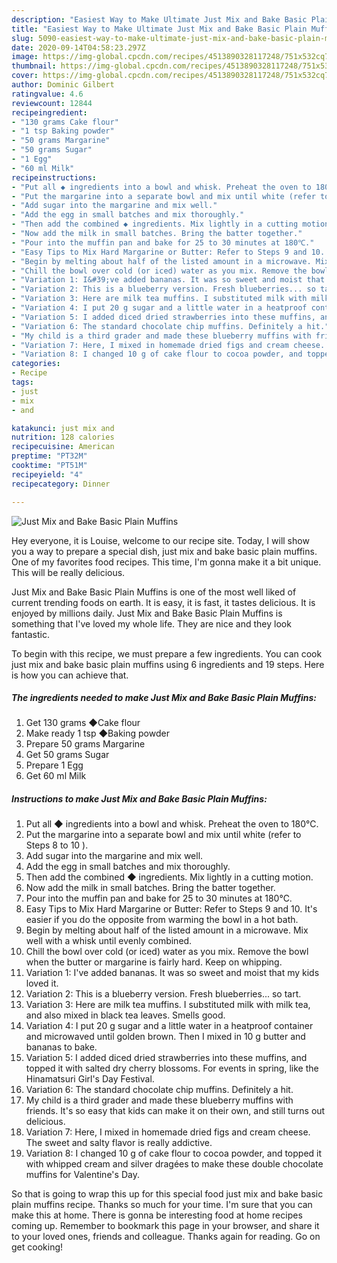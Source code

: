 ```yaml
---
description: "Easiest Way to Make Ultimate Just Mix and Bake Basic Plain Muffins"
title: "Easiest Way to Make Ultimate Just Mix and Bake Basic Plain Muffins"
slug: 5090-easiest-way-to-make-ultimate-just-mix-and-bake-basic-plain-muffins
date: 2020-09-14T04:58:23.297Z
image: https://img-global.cpcdn.com/recipes/4513890328117248/751x532cq70/just-mix-and-bake-basic-plain-muffins-recipe-main-photo.jpg
thumbnail: https://img-global.cpcdn.com/recipes/4513890328117248/751x532cq70/just-mix-and-bake-basic-plain-muffins-recipe-main-photo.jpg
cover: https://img-global.cpcdn.com/recipes/4513890328117248/751x532cq70/just-mix-and-bake-basic-plain-muffins-recipe-main-photo.jpg
author: Dominic Gilbert
ratingvalue: 4.6
reviewcount: 12844
recipeingredient:
- "130 grams Cake flour"
- "1 tsp Baking powder"
- "50 grams Margarine"
- "50 grams Sugar"
- "1 Egg"
- "60 ml Milk"
recipeinstructions:
- "Put all ◆ ingredients into a bowl and whisk. Preheat the oven to 180℃."
- "Put the margarine into a separate bowl and mix until white (refer to Steps 8 to 10 )."
- "Add sugar into the margarine and mix well."
- "Add the egg in small batches and mix thoroughly."
- "Then add the combined ◆ ingredients. Mix lightly in a cutting motion."
- "Now add the milk in small batches. Bring the batter together."
- "Pour into the muffin pan and bake for 25 to 30 minutes at 180℃."
- "Easy Tips to Mix Hard Margarine or Butter: Refer to Steps 9 and 10. It&#39;s easier if you do the opposite from warming the bowl in a hot bath."
- "Begin by melting about half of the listed amount in a microwave. Mix well with a whisk until evenly combined."
- "Chill the bowl over cold (or iced) water as you mix. Remove the bowl when the butter or margarine is fairly hard. Keep on whipping."
- "Variation 1: I&#39;ve added bananas. It was so sweet and moist that my kids loved it."
- "Variation 2: This is a blueberry version. Fresh blueberries... so tart."
- "Variation 3: Here are milk tea muffins. I substituted milk with milk tea, and also mixed in black tea leaves. Smells good."
- "Variation 4: I put 20 g sugar and a little water in a heatproof container and microwaved until golden brown. Then I mixed in 10 g butter and bananas to bake."
- "Variation 5: I added diced dried strawberries into these muffins, and topped it with salted dry cherry blossoms. For events in spring, like the Hinamatsuri Girl&#39;s Day Festival."
- "Variation 6: The standard chocolate chip muffins. Definitely a hit."
- "My child is a third grader and made these blueberry muffins with friends. It&#39;s so easy that kids can make it on their own, and still turns out delicious."
- "Variation 7: Here, I mixed in homemade dried figs and cream cheese. The sweet and salty flavor is really addictive."
- "Variation 8: I changed 10 g of cake flour to cocoa powder, and topped it with whipped cream and silver dragées to make these double chocolate muffins for Valentine&#39;s Day."
categories:
- Recipe
tags:
- just
- mix
- and

katakunci: just mix and 
nutrition: 128 calories
recipecuisine: American
preptime: "PT32M"
cooktime: "PT51M"
recipeyield: "4"
recipecategory: Dinner

---
```



![Just Mix and Bake Basic Plain Muffins](https://img-global.cpcdn.com/recipes/4513890328117248/751x532cq70/just-mix-and-bake-basic-plain-muffins-recipe-main-photo.jpg)

Hey everyone, it is Louise, welcome to our recipe site. Today, I will show you a way to prepare a special dish, just mix and bake basic plain muffins. One of my favorites food recipes. This time, I'm gonna make it a bit unique. This will be really delicious.

Just Mix and Bake Basic Plain Muffins is one of the most well liked of current trending foods on earth. It is easy, it is fast, it tastes delicious. It is enjoyed by millions daily. Just Mix and Bake Basic Plain Muffins is something that I've loved my whole life. They are nice and they look fantastic.




To begin with this recipe, we must prepare a few ingredients. You can cook just mix and bake basic plain muffins using 6 ingredients and 19 steps. Here is how you can achieve that.

<!--inarticleads1-->

##### The ingredients needed to make Just Mix and Bake Basic Plain Muffins:

1. Get 130 grams ◆Cake flour
1. Make ready 1 tsp ◆Baking powder
1. Prepare 50 grams Margarine
1. Get 50 grams Sugar
1. Prepare 1 Egg
1. Get 60 ml Milk




<!--inarticleads2-->

##### Instructions to make Just Mix and Bake Basic Plain Muffins:

1. Put all ◆ ingredients into a bowl and whisk. Preheat the oven to 180℃.
1. Put the margarine into a separate bowl and mix until white (refer to Steps 8 to 10 ).
1. Add sugar into the margarine and mix well.
1. Add the egg in small batches and mix thoroughly.
1. Then add the combined ◆ ingredients. Mix lightly in a cutting motion.
1. Now add the milk in small batches. Bring the batter together.
1. Pour into the muffin pan and bake for 25 to 30 minutes at 180℃.
1. Easy Tips to Mix Hard Margarine or Butter: Refer to Steps 9 and 10. It&#39;s easier if you do the opposite from warming the bowl in a hot bath.
1. Begin by melting about half of the listed amount in a microwave. Mix well with a whisk until evenly combined.
1. Chill the bowl over cold (or iced) water as you mix. Remove the bowl when the butter or margarine is fairly hard. Keep on whipping.
1. Variation 1: I&#39;ve added bananas. It was so sweet and moist that my kids loved it.
1. Variation 2: This is a blueberry version. Fresh blueberries... so tart.
1. Variation 3: Here are milk tea muffins. I substituted milk with milk tea, and also mixed in black tea leaves. Smells good.
1. Variation 4: I put 20 g sugar and a little water in a heatproof container and microwaved until golden brown. Then I mixed in 10 g butter and bananas to bake.
1. Variation 5: I added diced dried strawberries into these muffins, and topped it with salted dry cherry blossoms. For events in spring, like the Hinamatsuri Girl&#39;s Day Festival.
1. Variation 6: The standard chocolate chip muffins. Definitely a hit.
1. My child is a third grader and made these blueberry muffins with friends. It&#39;s so easy that kids can make it on their own, and still turns out delicious.
1. Variation 7: Here, I mixed in homemade dried figs and cream cheese. The sweet and salty flavor is really addictive.
1. Variation 8: I changed 10 g of cake flour to cocoa powder, and topped it with whipped cream and silver dragées to make these double chocolate muffins for Valentine&#39;s Day.




So that is going to wrap this up for this special food just mix and bake basic plain muffins recipe. Thanks so much for your time. I'm sure that you can make this at home. There is gonna be interesting food at home recipes coming up. Remember to bookmark this page in your browser, and share it to your loved ones, friends and colleague. Thanks again for reading. Go on get cooking!
